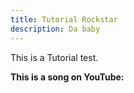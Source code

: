 ```yaml
---
title: Tutorial Rockstar
description: Da baby
---
```


This is a Tutorial test.

**This is a song on YouTube:**

<YouTube url="https://www.youtube.com/embed/4PDpVNKZgKg" />
